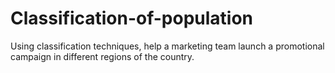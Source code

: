 # Classification-of-population
Using classification techniques, help a marketing team launch a promotional campaign in different regions of the country.
